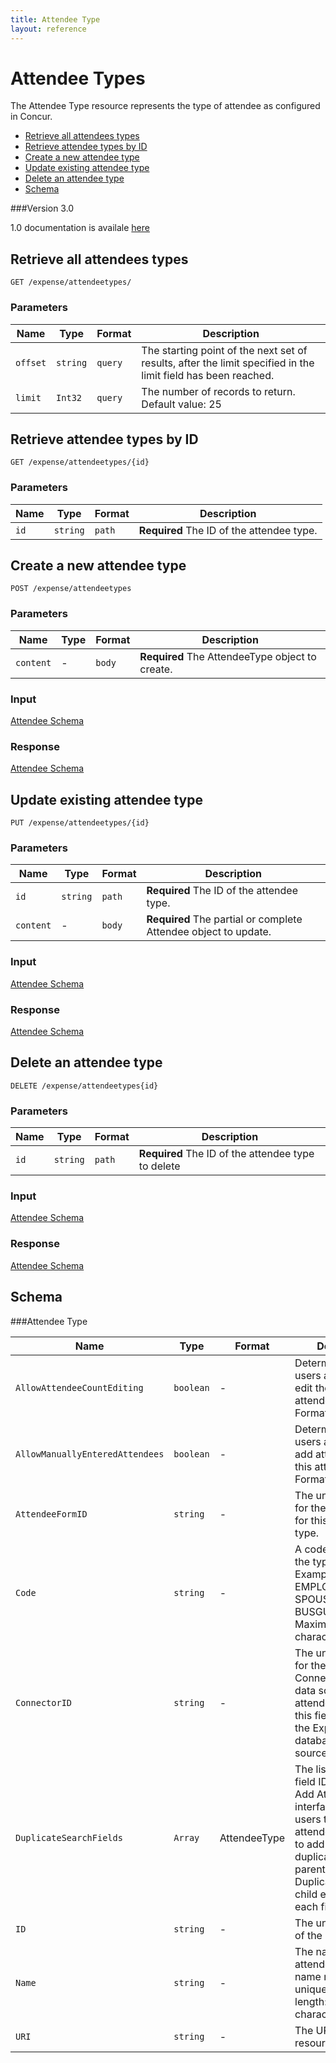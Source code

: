 ```yaml
---
title: Attendee Type
layout: reference
---
```



# Attendee Types

The Attendee Type resource represents the type of attendee as configured in Concur.

* [Retrieve all attendees types](#get)
* [Retrieve attendee types by ID](#getID)
* [Create a new attendee type](#post)
* [Update existing attendee type](#put)
* [Delete an attendee type](#delete)
* [Schema](#schema)

###Version
3.0

1.0 documentation is availale [here](/api-reference-deprecated/version-one/attendee-types/attendee-type-resource.html)

## <a name="get"></a>Retrieve all attendees types

    GET /expense/attendeetypes/

        
### Parameters

Name | Type | Format | Description
-----|------|--------|------------			
`offset`	|	``string``	|	`query`	|	The starting point of the next set of results, after the limit specified in the limit field has been reached.
`limit`	|	`Int32`	|	`query`	|	The number of records to return. Default value: 25



## <a name="getID"></a>Retrieve attendee types by ID

    GET /expense/attendeetypes/{id}


### Parameters

Name | Type | Format | Description
-----|------|--------|------------
`id`|`string`|`path`|**Required** The ID of the attendee type.



## <a name="post"></a>Create a new attendee type

    POST /expense/attendeetypes


### Parameters

Name | Type | Format | Description
-----|------|--------|------------
`content`|-|`body`|**Required** The AttendeeType object to create.


### Input
[Attendee Schema](#schema)

### Response
[Attendee Schema](#schema)


## <a name="put"></a>Update existing attendee type

    PUT /expense/attendeetypes/{id}


### Parameters

Name | Type | Format | Description
-----|------|--------|------------
`id`|`string`|`path`|**Required** The ID of the attendee type.
`content`|-|`body`|**Required** The partial or complete Attendee object to update.

### Input
[Attendee Schema](#schema)
### Response
[Attendee Schema](#schema)


## <a name="put"></a>Delete an attendee type
    DELETE /expense/attendeetypes{id}

### Parameters

Name | Type | Format | Description
-----|------|--------|------------
`id`|`string`|`path`|**Required** The ID of the attendee type to delete


### Input
[Attendee Schema](#schema)

### Response
[Attendee Schema](#schema)



## <a name="schema"></a>Schema


###<a name="attendeetype"></a>Attendee Type

Name | Type | Format | Description
-----|------|--------|------------
`AllowAttendeeCountEditing`	|	`boolean`	|	-	|	Determines whether users are allowed to edit the count for this attendee type. Format: true or false
`AllowManuallyEnteredAttendees`	|	`boolean`	|	-	|	Determines whether users are allowed to add attendees for this attendee type. Format: true or false
`AttendeeFormID`	|	`string`	|	-	|	The unique identifier for the attendee form for this attendee type.
`Code`	|	`string`	|	-	|	A code that indicates the type of attendee. Examples: EMPLOYEE, SPOUSE, BUSGUEST. Maximum length: 40 characters
`ConnectorID`	|	`string`	|	-	|	The unique identifier for the Application Connector that is the data source for this attendee type. When this field is empty, the Expense database is the data source.
`DuplicateSearchFields`	|	`Array`	|	AttendeeType	|	The list of Attendee field IDs used by the Add Attendee user interface to alert users that the attendee they want to add is a possible duplicate. This parent element has a DuplicateSearchField child element for each field ID.
`ID`	|	`string`	|	-	|	The unique identifier of the resource.
`Name`	|	`string`	|	-	|	The name for the attendee type. This name must be unique. Maximum length: 40 characters
`URI`	|	`string`	|	-	|	The URI to the resource.

